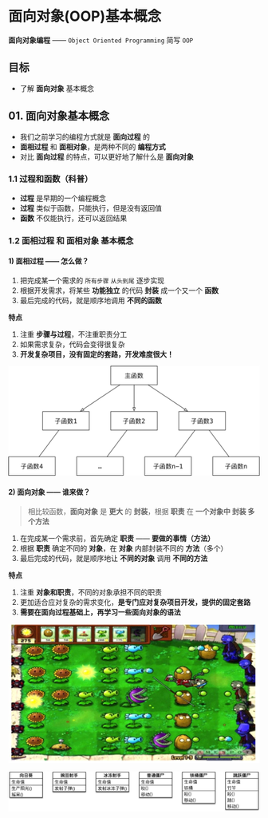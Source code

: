 # 面向对象(OOP)基本概念

**面向对象编程** —— `Object Oriented Programming` 简写 `OOP`

## 目标

* 了解 **面向对象** 基本概念

## 01. 面向对象基本概念

* 我们之前学习的编程方式就是 **面向过程** 的
* **面相过程** 和 **面相对象**，是两种不同的 **编程方式**
* 对比 **面向过程** 的特点，可以更好地了解什么是 **面向对象**

### 1.1 过程和函数（科普）

* **过程** 是早期的一个编程概念
* **过程** 类似于函数，只能执行，但是没有返回值
* **函数** 不仅能执行，还可以返回结果

### 1.2 面相过程 和 面相对象 基本概念

#### 1) **面相过程** —— **怎么做**？

1. 把完成某一个需求的 `所有步骤` `从头到尾` 逐步实现
2. 根据开发需求，将某些 **功能独立** 的代码 **封装** 成一个又一个 **函数**
3. 最后完成的代码，就是顺序地调用 **不同的函数**

**特点**

1. 注重 **步骤与过程**，不注重职责分工
2. 如果需求复杂，代码会变得很复杂
3. **开发复杂项目，没有固定的套路，开发难度很大！**

![001_面向过程](media/15005969256819/001_面向过程.png)


#### 2) **面向对象** —— **谁来做**？

> 相比较函数，**面向对象** 是 **更大** 的 **封装**，根据 **职责** 在 **一个对象中 封装 多个方法**

1. 在完成某一个需求前，首先确定 **职责** —— **要做的事情（方法）**
2. 根据 **职责** 确定不同的 **对象**，在 **对象** 内部封装不同的 **方法**（多个）
3. 最后完成的代码，就是顺序地让 **不同的对象** 调用 **不同的方法**

**特点**

1. 注重 **对象和职责**，不同的对象承担不同的职责
2. 更加适合应对复杂的需求变化，**是专门应对复杂项目开发，提供的固定套路**
3. **需要在面向过程基础上，再学习一些面向对象的语法**

![001_植物大战僵尸](media/15005969256819/001_植物大战僵尸.png)

![001_植物大战僵尸类图](media/15005969256819/001_植物大战僵尸类图.png)





